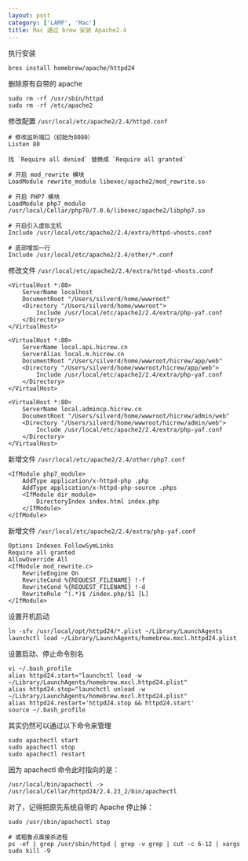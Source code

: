 ```yaml
---
layout: post
category: ['LAMP', 'Mac']
title: Mac 通过 brew 安装 Apache2.4
---
```


执行安装

    bres install homebrew/apache/httpd24

删除原有自带的 apache

    sudo rm -rf /usr/sbin/httpd
    sudo rm -rf /etc/apache2

修改配置 `/usr/local/etc/apache2/2.4/httpd.conf`

    # 修改监听端口（初始为8080）
    Listen 80

    找 `Require all denied` 替换成 `Require all granted`

    # 开启 mod_rewrite 模块
    LoadModule rewrite_module libexec/apache2/mod_rewrite.so

    # 开启 PHP7 模块
    LoadModule php7_module /usr/local/Cellar/php70/7.0.6/libexec/apache2/libphp7.so

    # 开启引入虚拟主机
    Include /usr/local/etc/apache2/2.4/extra/httpd-vhosts.conf

    # 底部增加一行
    Include /usr/local/etc/apache2/2.4/other/*.conf

修改文件 `/usr/local/etc/apache2/2.4/extra/httpd-vhosts.conf`

    <VirtualHost *:80>
        ServerName localhost
        DocumentRoot "/Users/silverd/home/wwwroot"
        <Directory "/Users/silverd/home/wwwroot">
            Include /usr/local/etc/apache2/2.4/extra/php-yaf.conf
        </Directory>
    </VirtualHost>

    <VirtualHost *:80>
        ServerName local.api.hicrew.cn
        ServerAlias local.m.hicrew.cn
        DocumentRoot "/Users/silverd/home/wwwroot/hicrew/app/web"
        <Directory "/Users/silverd/home/wwwroot/hicrew/app/web">
            Include /usr/local/etc/apache2/2.4/extra/php-yaf.conf
        </Directory>
    </VirtualHost>

    <VirtualHost *:80>
        ServerName local.admincp.hicrew.cn
        DocumentRoot "/Users/silverd/home/wwwroot/hicrew/admin/web"
        <Directory "/Users/silverd/home/wwwroot/hicrew/admin/web">
            Include /usr/local/etc/apache2/2.4/extra/php-yaf.conf
        </Directory>
    </VirtualHost>

新增文件 `/usr/local/etc/apache2/2.4/other/php7.conf`

    <IfModule php7_module>
        AddType application/x-httpd-php .php
        AddType application/x-httpd-php-source .phps
        <IfModule dir_module>
            DirectoryIndex index.html index.php
        </IfModule>
    </IfModule>

新增文件 `/usr/local/etc/apache2/2.4/extra/php-yaf.conf`

    Options Indexes FollowSymLinks
    Require all granted
    AllowOverride All
    <IfModule mod_rewrite.c>
        RewriteEngine On
        RewriteCond %{REQUEST_FILENAME} !-f
        RewriteCond %{REQUEST_FILENAME} !-d
        RewriteRule ^(.*)$ /index.php/$1 [L]
    </IfModule>

设置开机启动

    ln -sfv /usr/local/opt/httpd24/*.plist ~/Library/LaunchAgents
    launchctl load ~/Library/LaunchAgents/homebrew.mxcl.httpd24.plist

设置启动、停止命令别名

    vi ~/.bash_profile
    alias httpd24.start="launchctl load -w ~/Library/LaunchAgents/homebrew.mxcl.httpd24.plist"
    alias httpd24.stop="launchctl unload -w ~/Library/LaunchAgents/homebrew.mxcl.httpd24.plist"
    alias httpd24.restart='httpd24.stop && httpd24.start'
    source ~/.bash_profile

其实仍然可以通过以下命令来管理

    sudo apachectl start
    sudo apachectl stop
    sudo apachectl restart

因为 apachectl 命令此时指向的是：

    /usr/local/bin/apachectl -> /usr/local/Cellar/httpd24/2.4.23_2/bin/apachectl

对了，记得把原先系统自带的 Apache 停止掉：

    sudo /usr/sbin/apachectl stop

    # 或粗鲁点直接杀进程
    ps -ef | grep /usr/sbin/httpd | grep -v grep | cut -c 6-12 | xargs sudo kill -9
